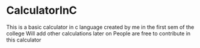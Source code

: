 # CalculatorInC
This is a basic calculator in c language created by me in the first sem of the college
Will add other calculations later on
People are free to contribute in this calculator
